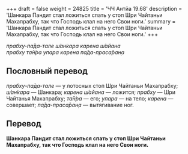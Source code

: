 +++
draft = false
weight = 24825
title = 'ЧЧ Антйа 19.68'
description = 'Шанкара Пандит стал ложиться спать у стоп Шри Чайтаньи Махапрабху, так что Господь клал на него Свои ноги.'
summary = 'Шанкара Пандит стал ложиться спать у стоп Шри Чайтаньи Махапрабху, так что Господь клал на него Свои ноги.'
+++

_прабху-па̄да-тале ш́ан̇кара карена ш́айана  
прабху та̄н̇ра упара карена па̄да-праса̄ран̣а_

## Пословный перевод

_прабху_\-_па̄да_\-_тале_ — у лотосных стоп Шри Чайтаньи Махапрабху; _ш́ан̇кара_ — Шанкара; _карена_ _ш́айана_ — ложится; _прабху_ — Шри Чайтанья Махапрабху; _та̄н̇ра_ — его; _упара_ — на тело; _карена_ — совершает; _па̄да_\-_праса̄ран̣а_ — вытягивание ног.

## Перевод

**Шанкара Пандит стал ложиться спать у стоп Шри Чайтаньи Махапрабху, так что Господь клал на него Свои ноги.**
